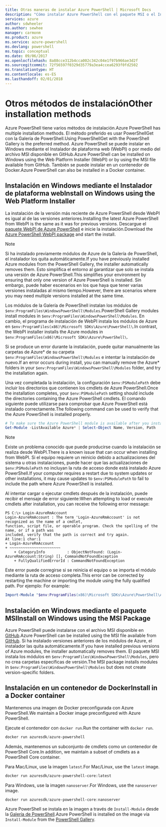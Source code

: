 ```yaml
---
title: Otras maneras de instalar Azure PowerShell | Microsoft Docs
description: "Cómo instalar Azure PowerShell con el paquete MSI o el Instalador de plataforma web."
services: azure
author: sdwheeler
ms.author: sewhee
manager: carmonm
ms.product: azure
ms.service: azure-powershell
ms.devlang: powershell
ms.topic: conceptual
ms.date: 09/06/2017
ms.openlocfilehash: 8a88cce312b4cca002c342c04e1f97b966ae3d2f
ms.sourcegitcommit: 72f56597f0329d35779a3ea4ccea6293f0fd2502
ms.translationtype: HT
ms.contentlocale: es-ES
ms.lasthandoff: 02/01/2018
---
```

# <a name="other-installation-methods"></a><span data-ttu-id="f210d-103">Otros métodos de instalación</span><span class="sxs-lookup"><span data-stu-id="f210d-103">Other installation methods</span></span>

<span data-ttu-id="f210d-104">Azure PowerShell tiene varios métodos de instalación.</span><span class="sxs-lookup"><span data-stu-id="f210d-104">Azure PowerShell has multiple installation methods.</span></span> <span data-ttu-id="f210d-105">El método preferido es usar PowerShellGet con la Galería de PowerShell.</span><span class="sxs-lookup"><span data-stu-id="f210d-105">Using PowerShellGet with the PowerShell Gallery is the preferred method.</span></span> <span data-ttu-id="f210d-106">Azure PowerShell se puede instalar en Windows mediante el Instalador de plataforma web (WebPI) o por medio del archivo MSI disponible en GitHub.</span><span class="sxs-lookup"><span data-stu-id="f210d-106">Azure PowerShell can be installed on Windows using the Web Platform Installer (WebPI) or by using the MSI file available from GitHub.</span></span> <span data-ttu-id="f210d-107">También se puede instalar en un contenedor de Docker.</span><span class="sxs-lookup"><span data-stu-id="f210d-107">Azure PowerShell can also be installed in a Docker container.</span></span>

## <a name="install-on-windows-using-the-web-platform-installer"></a><span data-ttu-id="f210d-108">Instalación en Windows mediante el Instalador de plataforma web</span><span class="sxs-lookup"><span data-stu-id="f210d-108">Install on Windows using the Web Platform Installer</span></span>

<span data-ttu-id="f210d-109">La instalación de la versión más reciente de Azure PowerShell desde WebPI es igual al de las versiones anteriores.</span><span class="sxs-lookup"><span data-stu-id="f210d-109">Installing the latest Azure PowerShell from WebPI is the same as it was for previous versions.</span></span>
<span data-ttu-id="f210d-110">Descargue el [paquete WebPI de Azure PowerShell](http://aka.ms/webpi-azps) e inicie la instalación.</span><span class="sxs-lookup"><span data-stu-id="f210d-110">Download the [Azure PowerShell WebPI package](http://aka.ms/webpi-azps) and start the install.</span></span>

> [!NOTE]
> <span data-ttu-id="f210d-111">Si ha instalado previamente módulos de Azure de la Galería de PowerShell, el instalador los quita automáticamente.</span><span class="sxs-lookup"><span data-stu-id="f210d-111">If you have previously installed Azure modules from the PowerShell Gallery, the installer automatically removes them.</span></span> <span data-ttu-id="f210d-112">Esto simplifica el entorno al garantizar que solo se instala una versión de Azure PowerShell.</span><span class="sxs-lookup"><span data-stu-id="f210d-112">This simplifies your environment by ensuring that only one version of Azure PowerShell is installed.</span></span> <span data-ttu-id="f210d-113">Sin embargo, puede haber escenarios en los que haya que tener varias versiones instaladas al mismo tiempo.</span><span class="sxs-lookup"><span data-stu-id="f210d-113">However, there are scenarios where you may need multiple versions installed at the same time.</span></span>
>
> <span data-ttu-id="f210d-114">Los módulos de la Galería de PowerShell instalan los módulos de `$env:ProgramFiles\WindowsPowerShell\Modules`.</span><span class="sxs-lookup"><span data-stu-id="f210d-114">PowerShell Gallery modules install modules in `$env:ProgramFiles\WindowsPowerShell\Modules`.</span></span> <span data-ttu-id="f210d-115">En cambio, el programa de instalación de WebPI instala los módulos de Azure en `$env:ProgramFiles(x86)\Microsoft SDKs\Azure\PowerShell\`.</span><span class="sxs-lookup"><span data-stu-id="f210d-115">In contrast, the WebPI installer installs the Azure modules in `$env:ProgramFiles(x86)\Microsoft SDKs\Azure\PowerShell\`.</span></span>
>
> <span data-ttu-id="f210d-116">Si se produce un error durante la instalación, puede quitar manualmente las carpetas de Azure\* de su carpeta `$env:ProgramFiles\WindowsPowerShell\Modules` e intentar la instalación de nuevo.</span><span class="sxs-lookup"><span data-stu-id="f210d-116">If an error occurs during install, you can manually remove the Azure\* folders in your `$env:ProgramFiles\WindowsPowerShell\Modules` folder, and try the installation again.</span></span>

<span data-ttu-id="f210d-117">Una vez completada la instalación, la configuración `$env:PSModulePath` debe incluir los directorios que contienen los cmdlets de Azure PowerShell.</span><span class="sxs-lookup"><span data-stu-id="f210d-117">Once the installation completes, your `$env:PSModulePath` setting should include the directories containing the Azure PowerShell cmdlets.</span></span> <span data-ttu-id="f210d-118">El comando siguiente puede utilizarse para comprobar que Azure PowerShell está instalado correctamente.</span><span class="sxs-lookup"><span data-stu-id="f210d-118">The following command can be used to verify that the Azure PowerShell is installed properly.</span></span>

```powershell
# To make sure the Azure PowerShell module is available after you install
Get-Module -ListAvailable Azure* | Select-Object Name, Version, Path
```

> [!NOTE]
> <span data-ttu-id="f210d-119">Existe un problema conocido que puede producirse cuando la instalación se realiza desde WebPI.</span><span class="sxs-lookup"><span data-stu-id="f210d-119">There is a known issue that can occur when installing from WebPI.</span></span> <span data-ttu-id="f210d-120">Si el equipo requiere un reinicio debido a actualizaciones del sistema u otras instalaciones, puede hacer que las actualizaciones de `$env:PSModulePath` no incluyan la ruta de acceso donde está instalado Azure PowerShell.</span><span class="sxs-lookup"><span data-stu-id="f210d-120">If your computer requires a restart due to system updates or other installations, it may cause updates to `$env:PSModulePath` to fail to include the path where Azure PowerShell is installed.</span></span>

<span data-ttu-id="f210d-121">Al intentar cargar o ejecutar cmdlets después de la instalación, puede recibir el mensaje de error siguiente:</span><span class="sxs-lookup"><span data-stu-id="f210d-121">When attempting to load or execute cmdlets after installation, you can receive the following error message:</span></span>

```
PS C:\> Login-AzureRmAccount
Login-AzureRmAccount : The term 'Login-AzureRmAccount' is not recognized as the name of a cmdlet,
function, script file, or operable program. Check the spelling of the name, or if a path was
included, verify that the path is correct and try again.
At line:1 char:1
+ Login-AzureRmAccount
+ ~~~~~~~~~~~~~~~~~~~~~~~
    + CategoryInfo          : ObjectNotFound: (Login-AzureRmAccount:String) [], CommandNotFoundException
    + FullyQualifiedErrorId : CommandNotFoundException
```

<span data-ttu-id="f210d-122">Este error puede corregirse si se reinicia el equipo o se importa el módulo mediante la ruta de acceso completa.</span><span class="sxs-lookup"><span data-stu-id="f210d-122">This error can be corrected by restarting the machine or importing the module using the fully qualified path.</span></span> <span data-ttu-id="f210d-123">Por ejemplo: </span><span class="sxs-lookup"><span data-stu-id="f210d-123">For example:</span></span>

```powershell
Import-Module "$env:ProgramFiles(x86)\Microsoft SDKs\Azure\PowerShell\AzureRM.psd1"
```

## <a name="install-on-windows-using-the-msi-package"></a><span data-ttu-id="f210d-124">Instalación en Windows mediante el paquete MSI</span><span class="sxs-lookup"><span data-stu-id="f210d-124">Install on Windows using the MSI Package</span></span>

<span data-ttu-id="f210d-125">Azure PowerShell puede instalarse con el archivo MSI disponible en [GitHub](https://aka.ms/azps-release).</span><span class="sxs-lookup"><span data-stu-id="f210d-125">Azure PowerShell can be installed using the MSI file available from [GitHub](https://aka.ms/azps-release).</span></span> <span data-ttu-id="f210d-126">Si ha instalado versiones anteriores de los módulos de Azure, el instalador las quita automáticamente.</span><span class="sxs-lookup"><span data-stu-id="f210d-126">If you have installed previous versions of Azure modules, the installer automatically removes them.</span></span> <span data-ttu-id="f210d-127">El paquete MSI instala los módulos en `$env:ProgramFiles\WindowsPowerShell\Modules`, pero no crea carpetas específicas de versión.</span><span class="sxs-lookup"><span data-stu-id="f210d-127">The MSI package installs modules in `$env:ProgramFiles\WindowsPowerShell\Modules` but does not create version-specific folders.</span></span>

## <a name="install-in-a-docker-container"></a><span data-ttu-id="f210d-128">Instalación en un contenedor de Docker</span><span class="sxs-lookup"><span data-stu-id="f210d-128">Install in a Docker container</span></span>

<span data-ttu-id="f210d-129">Mantenemos una imagen de Docker preconfigurada con Azure PowerShell.</span><span class="sxs-lookup"><span data-stu-id="f210d-129">We maintain a Docker image preconfigured with Azure PowerShell.</span></span>

<span data-ttu-id="f210d-130">Ejecute el contenedor con `docker run`.</span><span class="sxs-lookup"><span data-stu-id="f210d-130">Run the container with `docker run`.</span></span>

```powershell
docker run azuresdk/azure-powershell
```

<span data-ttu-id="f210d-131">Además, mantenemos un subconjunto de cmdlets como un contenedor de PowerShell Core.</span><span class="sxs-lookup"><span data-stu-id="f210d-131">In addition, we maintain a subset of cmdlets as a PowerShell Core container.</span></span>

<span data-ttu-id="f210d-132">Para Mac/Linux, use la imagen `latest`.</span><span class="sxs-lookup"><span data-stu-id="f210d-132">For Mac/Linux, use the `latest` image.</span></span>

```bash
docker run azuresdk/azure-powershell-core:latest
```

<span data-ttu-id="f210d-133">Para Windows, use la imagen `nanoserver`.</span><span class="sxs-lookup"><span data-stu-id="f210d-133">For Windows, use the `nanoserver` image.</span></span>

```powershell
docker run azuresdk/azure-powershell-core:nanoserver
```

<span data-ttu-id="f210d-134">Azure PowerShell se instala en la imagen a través de `Install-Module` desde la [Galería de PowerShell](https://www.powershellgallery.com/).</span><span class="sxs-lookup"><span data-stu-id="f210d-134">Azure PowerShell is installed on the image via `Install-Module` from the [PowerShell Gallery](https://www.powershellgallery.com/).</span></span>
